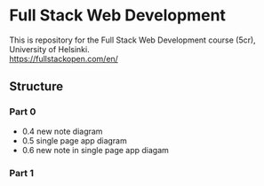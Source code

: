 # Full Stack Web Development 
This is repository for the Full Stack Web Development course (5cr), University of Helsinki. <br/>
https://fullstackopen.com/en/ 

## Structure
### Part 0
- 0.4 new note diagram
- 0.5 single page app diagram
- 0.6 new note in single page app diagam
### Part 1


